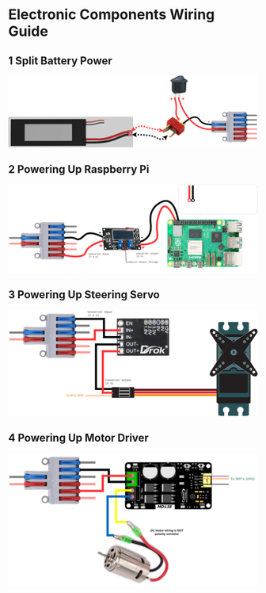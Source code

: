 # Electronic Components Wiring Guide

## 1 Split Battery Power
![battery-switch-splitter](/_DOCS/assemble/electric/images/battery-switch-splitter.jpg)

## 2 Powering Up Raspberry Pi
![splitter-buck-rpi](/_DOCS/assemble/electric/images/splitter-buck-rpi5.jpg)

## 3 Powering Up Steering Servo
![splitter-buck-servo](/_DOCS/assemble/electric/images/splitter-buck-servo.jpg)

## 4 Powering Up Motor Driver
![splitter-md-motor](/_DOCS/assemble/electric/images/splitter-md-motor.jpg)

